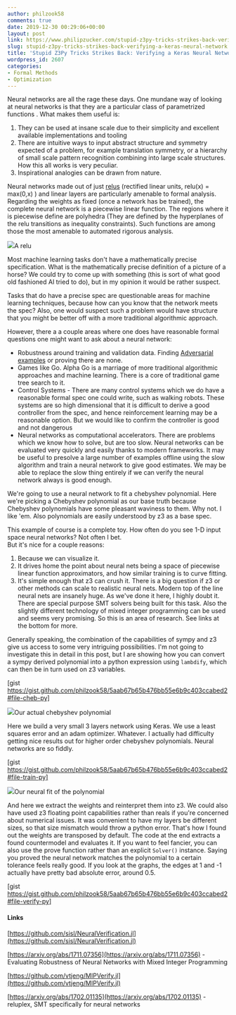```yaml
---
author: philzook58
comments: true
date: 2019-12-30 00:29:06+00:00
layout: post
link: https://www.philipzucker.com/stupid-z3py-tricks-strikes-back-verifying-a-keras-neural-network/
slug: stupid-z3py-tricks-strikes-back-verifying-a-keras-neural-network
title: 'Stupid Z3Py Tricks Strikes Back: Verifying a Keras Neural Network'
wordpress_id: 2607
categories:
- Formal Methods
- Optimization
---
```





Neural networks are all the rage these days. One mundane way of looking at neural networks is that they are a particular class of parametrized functions . What makes them useful is: 







  1. They can be used at insane scale due to their simplicity and excellent available implementations and tooling
  2. There are intuitive ways to input abstract structure and symmetry expected of a problem, for example translation symmetry, or a hierarchy of small scale pattern recognition combining into large scale structures. How this all works is very peculiar.
  3. Inspirational analogies can be drawn from nature.






Neural networks made out of just [relus](https://en.wikipedia.org/wiki/Rectifier_(neural_networks)) (rectified linear units, relu(x) = max(0,x) ) and linear layers are particularly amenable to formal analysis. Regarding the weights as fixed (once a network has be trained), the complete neural network is a piecewise linear function. The regions where it is piecewise define are polyhedra (They are defined by the hyperplanes of the relu transitions as inequality constraints). Such functions are among those the most amenable to automated rigorous analysis.





![](http://philzucker2.nfshost.com/wp-content/uploads/2019/12/relu.png)A relu





Most machine learning tasks don't have a mathematically precise specification. What is the mathematically precise definition of a picture of a horse? We could try to come up with something (this is sort of what good old fashioned AI tried to do), but in my opinion it would be rather suspect.







Tasks that do have a precise spec are questionable areas for machine learning techniques, because how can you know that the network meets the spec? Also, one would suspect such a problem would have structure that you might be better off with a more traditional algorithmic approach.







However, there a a couple areas where one does have reasonable formal questions one might want to ask about a neural network:







  * Robustness around training and validation data. Finding [Adversarial examples](https://openai.com/blog/adversarial-example-research/) or proving there are none.
  * Games like Go. Alpha Go is a marriage of more traditional algorithmic approaches and machine learning. There is a core of traditional game tree search to it.
  * Control Systems - There are many control systems which we do have a reasonable formal spec one could write, such as walking robots. These systems are so high dimensional that it is difficult to derive a good controller from the spec, and hence reinforcement learning may be a reasonable option. But we would like to confirm the controller is good and not dangerous
  * Neural networks as computational accelerators. There are problems which we know how to solve, but are too slow. Neural networks can be evaluated very quickly and easily thanks to modern frameworks.  It may be useful to presolve a large number of examples offline using the slow algorithm and train a neural network to give good estimates.   We may be able to replace the slow thing entirely if we can verify the neural network always is good enough. 






We're going to use a neural network to fit a chebyshev polynomial. Here we're picking a Chebyshev polynomial as our base truth because Chebyshev polynomials have some pleasant waviness to them. Why not. I like 'em.  Also polynomials are easily understood by z3 as a base spec.







This example of course is a complete toy. How often do you see 1-D input space neural networks? Not often I bet.  
But it's nice for a couple reasons:







  1. Because we can visualize it. 
  2. It drives home the point about neural nets being a space of piecewise linear function approximators, and how similar training is to curve fitting.
  3. It's simple enough that z3 can crush it. There is a big question if z3 or other methods can scale to realistic neural nets. Modern top of the line neural nets are insanely huge. As we've done it here, I highly doubt it. There are special purpose SMT solvers being built for this task. Also the slightly different technology of mixed integer programming can be used and seems very promising.  So this is an area of research. See links at the bottom for more.






Generally speaking, the combination of the capabilities of sympy and z3 give us access to some very intriguing possibilities. I'm not going to investigate this in detail in this post, but I are showing how you can convert a sympy derived polynomial into a python expression using `lambdify`, which can then be in turn used on z3 variables.  






[gist https://gist.github.com/philzook58/5aab67b65b476bb55e6b9c403ccabed2#file-cheb-py]



![](http://philzucker2.nfshost.com/wp-content/uploads/2019/12/cheb.png)Our actual chebyshev polynomial





Here we build a very small 3 layers network using Keras. We use a least squares error and an adam optimizer. Whatever. I actually had difficulty getting nice results out for higher order chebyshev polynomials. Neural networks are so fiddly.





[gist https://gist.github.com/philzook58/5aab67b65b476bb55e6b9c403ccabed2#file-train-py]



![](http://philzucker2.nfshost.com/wp-content/uploads/2019/12/neural_fit.png)Our neural fit of the polynomial





And here we extract the weights and reinterpret them into z3. We could also have used z3 floating point capabilities rather than reals if you're concerned about numerical issues.  It was convenient to have my layers be different sizes, so that size mismatch would throw a python error. That's how I found out the weights are transposed by default. The code at the end extracts a found countermodel and evaluates it. If you want to feel fancier, you can also use the prove function rather than an explicit `Solver()` instance. Saying you proved the neural network matches the polynomial to a certain tolerance feels really good. If you look at the graphs, the edges at 1 and -1 actually have pretty bad absolute error, around 0.5.





[gist https://gist.github.com/philzook58/5aab67b65b476bb55e6b9c403ccabed2#file-verify-py]





#### Links







[https://github.com/sisl/NeuralVerification.jl](https://github.com/sisl/NeuralVerification.jl)







[https://arxiv.org/abs/1711.07356](https://arxiv.org/abs/1711.07356) - Evaluating Robustness of Neural Networks with Mixed Integer Programming







[https://github.com/vtjeng/MIPVerify.jl](https://github.com/vtjeng/MIPVerify.jl)







[https://arxiv.org/abs/1702.01135](https://arxiv.org/abs/1702.01135) - reluplex, SMT specifically for neural networks



